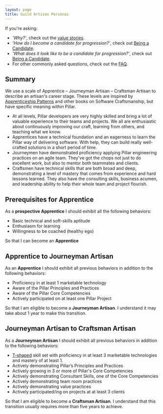 ```yaml
---
layout: page
title: Guild Artisan Personas
---
```


If you're asking:

- *'Why?'*, check out the [value stories](./value_stories.html).
- *'How do I become a candidate for progression?'*, check out [Being a Candidate](./progression_candidate.html).
- *'What does it look like to be a candidate for progression?'*, check out [Being a Candidate](./progression_candidate.html).
- For other commonly asked questions, check out the [FAQ](./faq.html).

## Summary

We use a scale of Apprentice – Journeyman Artisan – Craftsman Artisan to describe an artisan's career stage. These levels are inspired by [Apprenticeship Patterns](http://chimera.labs.oreilly.com/books/1234000001813/index.html) and other books on Software Craftsmanship, but have specific meaning within Pillar.

- At all levels, Pillar developers are very highly skilled and bring a lot of valuable experience to their teams and projects. We all are enthusiastic about continuously improving our craft, learning from others, and teaching what we know.
- Apprentices have a technical foundation and an eagerness to learn the Pillar way of delivering software. With help, they can build really well-crafted solutions in a short period of time.
- Journeymen have demonstrated proficiency applying Pillar engineering practices on an agile team. They've got the chops not just to do excellent work, but also to mentor both teammates and clients.
- Craftsmen have technical skills that are both broad and deep, demonstrating a level of mastery that comes from experience and hard lessons learned. They also have the consulting skills, business acumen, and leadership ability to help their whole team and project flourish.


Prerequisites for Apprentice
-------------------------
As a **prospective Apprentice**
I should exhibit all the following behaviors:

- Basic technical and soft-skills aptitude
- Enthusiasm for learning
- Willingness to be coached (healthy ego)

So that I can become an **Apprentice**

Apprentice to Journeyman Artisan
-------------------
As an **Apprentice**
I should exhibit all previous behaviors in addition to the following behaviors:

- Proficiency in at least 1 marketable technology
- Aware of the Pillar Principles and Practices
- Aware of the Pillar Core Competencies
- Actively participated on at least one Pillar Project

So that I am eligible to become a **Journeyman Artisan**. I understand it may take about 1 year to make this transition.

Journeyman Artisan to Craftsman Artisan
---------------------
As a **Journeyman Artisan**
I should exhibit all previous behaviors in addition to the following behaviors:

- [T-shaped](https://en.wikipedia.org/wiki/T-shaped_skills) skill set with proficiency in at least 3 marketable technologies and mastery of at least 1.
- Actively demonstrating Pillar’s Principles and Practices
- Actively growing in 3 or more of Pillar's Core Competencies
- Actively demonstrating Consultant Skills, one of the Core Competencies
- Actively demonstrating team room practices
- Actively demonstrating value practices
- Actively participated/ing on projects at at least 3 clients

So that I am eligible to become a **Craftsman Artisan**. I understand that this transition usually requires more than five years to achieve.
